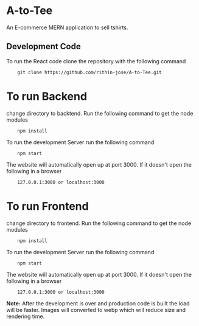 # A-to-Tee

An E-commerce MERN application to sell tshirts.

## Development Code
To run the React code clone the repository with the following command

		git clone https://github.com/rithin-jose/A-to-Tee.git

# To run Backend

change directory to backtend. Run the following command to get the node modules

		npm install

To run the development Server run the following command

		npm start

The website will automatically open up at port 3000. If it doesn't open the following in a browser

		127.0.0.1:3000 or localhost:3000


# To run Frontend

change directory to frontend. Run the following command to get the node modules

		npm install

To run the development Server run the following command

		npm start

The website will automatically open up at port 3000. If it doesn't open the following in a browser

		127.0.0.1:3000 or localhost:3000


**Note:** After the development is over and production code is built the load will be faster.
Images will converted to webp which will reduce size and rendering time.